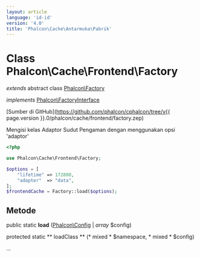 ```yaml
---
layout: article
language: 'id-id'
version: '4.0'
title: 'Phalcon\Cache\Antarmuka\Pabrik'
---
```

# Class **Phalcon\Cache\Frontend\Factory**

*extends* abstract class [Phalcon\Factory](Phalcon_Factory)

*implements* [Phalcon\FactoryInterface](Phalcon_FactoryInterface)

[Sumber di GitHub](https://github.com/phalcon/cphalcon/tree/v{{ page.version }}.0/phalcon/cache/frontend/factory.zep)

Mengisi kelas Adaptor Sudut Pengaman dengan menggunakan opsi 'adaptor'

```php
<?php

use Phalcon\Cache\Frontend\Factory;

$options = [
    "lifetime" => 172800,
    "adapter"  => "data",
];
$frontendCache = Factory::load($options);

```

## Metode

public static **load** ([Phalcon\Config](Phalcon_Config) | *array* $config)

protected static ** loadClass ** (* mixed * $namespace, * mixed * $config)

...